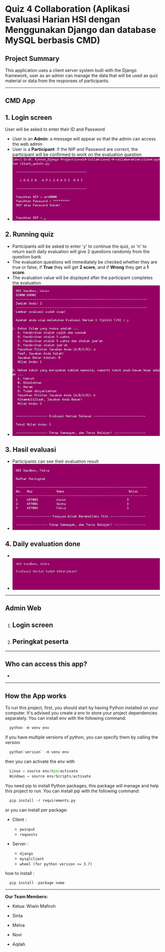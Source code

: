 # Quiz 4 Collaboration (Aplikasi Evaluasi Harian HSI dengan Menggunakan Django dan database MySQL berbasis CMD)

## **Project Summary**
This application uses a client server system built with the Django framework, user as an admin can manage the data that will be used as quiz material or data from the responses of participants.  
  
---

## **CMD App**    

## 1. Login screen
  User will be asked to enter their ID and Password
  - User is an **Admin**: a message will appear so that the admin can access the web admin
  - User is a **Participant**: if the NIP and Password are correct, the participant will be confirmed to work on the evaluation question    
- ![Login](terminal-quiz-hsi/login.jpeg)   
  
## 2. Running quiz
  - Participants will be asked to enter 'y' to continue the quiz, or 'n' to return
  each daily evaluation will give 2 questions randomly from the question bank
  - The evaluation questions will immediately be checked whether they are true or false, if **True** they will get **2 score**, and if **Wrong** they get a **1 score**.
  - The evaluation value will be displayed after the participant completes the evaluation   
- ![Kerjakan soal](terminal-quiz-hsi/quiz-running.jpeg)   

## 3. Hasil evaluasi
  - Participants can see their evaluation result
- ![Hasil evaluasi](terminal-quiz-hsi/peringkat.jpeg)

## 4. Daily evaluation done
  - 
- ![Evaluasi telah dikerjakan](terminal-quiz-hsi/evaluasi-done.jpeg)

---

## **Admin Web**
1. ## Login screen
2. ## Peringkat peserta
---

## **Who can access this app?**
-

---
## **How the App works**
  
To run this project, first, you should start by having Python installed on your computer. It's advised you create a env to store your project dependencies separately. You can install env with the following command:  
  ```python
    python -m venv env
  ```
if you have multiple versions of python, you can specify them by calling the version
  ```python
    python`version` -m venv env
  ```

then you can activate the env with
  
  ```python
    Linux = source env/bin/activate
    Windows = source env/Scripts/activate
  ```
You need pip to install Python packages, this package will manage and help this project to run. You can install pip with the following command:
  
  ```python
    pip install -r requirements.py
  ```

or you can install per package:

- Client :
  - `pwinput`                                                                           
  - `requests`

- Server :
  - `django`
  - `mysqlclient`
  - `wheel (for python version <= 3.7)`

how to install :
```python
  pip install -package name
```

---

**Our Team Members:**
- Ketua: Wiwin Mafiroh

- Sinta
- Melva
- Novi
- Aqilah
